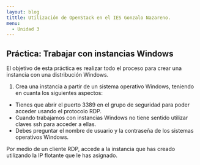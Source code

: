 ```yaml
---
layout: blog
tittle: Utilización de OpenStack en el IES Gonzalo Nazareno.  
menu:
  - Unidad 3
---
```

## Práctica: Trabajar con instancias Windows

El objetivo de esta práctica es realizar todo el proceso para crear una instancia con una distribución Windows.

1) Crea una instancia a partir de un sistema operativo Windows, teniendo en cuanta los siguientes aspectos:

* Tienes que abrir el puerto 3389 en el grupo de seguridad para poder acceder usando el protocolo RDP.
* Cuando trabajamos con instancias Windows no tiene sentido utilizar claves ssh para acceder a ellas.
* Debes preguntar el nombre de usuario y la contraseña de los sistemas operativos Windows.

Por medio de un cliente RDP, accede a la instancia que has creado utilizando la IP flotante que le has asignado.
